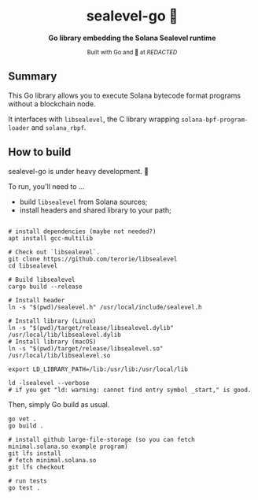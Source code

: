 <div align="center">
  <h1>sealevel-go 🌊</h1>
  <p>
    <strong>Go library embedding the Solana Sealevel runtime</strong>
  </p>
  <sub>Built with Go and 🦀 at <em>REDACTED</em></sub>
</div>

## Summary

This Go library allows you to execute Solana bytecode format programs without a blockchain node.

It interfaces with `libsealevel`, the C library wrapping `solana-bpf-program-loader` and `solana_rbpf`.

## How to build

sealevel-go is under heavy development. ️🦺

To run, you'll need to …

- build `libsealevel` from Solana sources;
- install headers and shared library to your path;

```shell

# install dependencies (maybe not needed?)
apt install gcc-multilib

# Check out `libsealevel`.
git clone https://github.com/terorie/libsealevel
cd libsealevel

# Build libsealevel
cargo build --release

# Install header
ln -s "$(pwd)/sealevel.h" /usr/local/include/sealevel.h

# Install library (Linux)
ln -s "$(pwd)/target/release/libsealevel.dylib" /usr/local/lib/libsealevel.dylib
# Install library (macOS)
ln -s "$(pwd)/target/release/libsealevel.so" /usr/local/lib/libsealevel.so

export LD_LIBRARY_PATH=/lib:/usr/lib:/usr/local/lib

ld -lsealevel --verbose
# if you get "ld: warning: cannot find entry symbol _start," is good.
```

Then, simply Go build as usual.

```shell
go vet .
go build .

# install github large-file-storage (so you can fetch minimal.solana.so example program)
git lfs install
# fetch minimal.solana.so
git lfs checkout

# run tests
go test .
```
